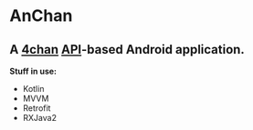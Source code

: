 #  AnChan

A [4chan](http://4chan.org/) [API](https://github.com/4chan/4chan-API)-based Android application.
-

 **Stuff in use:**
* Kotlin
* MVVM
* Retrofit
* RXJava2
